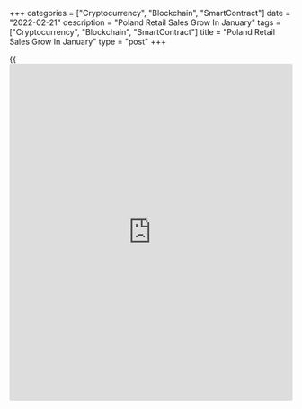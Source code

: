 +++
categories = ["Cryptocurrency", "Blockchain", "SmartContract"]
date = "2022-02-21"
description = "Poland Retail Sales Grow In January"
tags = ["Cryptocurrency", "Blockchain", "SmartContract"]
title = "Poland Retail Sales Grow In January"
type = "post"
+++

{{<iframe id="large-banner" src="https://www.bounty.group/#slide=7.0" width="100%" height="600" scrolling="no" style="border: 0px solid rgb(216, 221, 230); border-radius: 3px;">}}

Poland's retail sales grew in January, figures from Statistics Poland
showed on Monday.

Retail sales rose 10.6 percent year-on-year in January, after a 6.0
percent decline in the same month last year.

Sales of textiles, clothing, footwear surged 97.7 percent yearly in
January and those of pharmaceuticals, cosmetics, orthopedic equipment
accelerated 19.2 percent.

Sales of other products grew 24.4 percent and those of [news](https://www.letsplayfx.com/blog/forex-news-website/)papers,
books, other sale in specialized stores rose 17.5 percent.

Sales of food, beverages and tobacco products increased 3.6 percent.

On a monthly basis, retail sales declined 22.8 percent in January.

At current prices, retail sales rose 20.0 percent annually in January.
Economists had expected a 20.2 percent growth.

For comments and feedback [contact](https://www.playgroundfx.com/contact/): editorial@rtt[news](https://www.letsplayfx.com/blog/forex-news-website/).com

[Economic News][1]

 **What parts of the world are seeing the best (and worst) economic
performances lately? Click[here][2] to check out our [Econ Scorecard][2]
and find out! See up-to-the-moment [ranking](https://www.playgroundfx.com/blog/crypto-exchange-ranking/)s for the best and worst
performers in [GDP][3], [unemployment rate][4], [inflation][2] and much
more.**

   1. www.rtt[news](https://www.letsplayfx.com/blog/forex-news-website/).com/Content/EconomicNews.aspx
   2. www.rtt[news](https://www.letsplayfx.com/blog/forex-news-website/).com/economic-scorecard/world-rank/CPI/highest-performance.aspx
   3. www.rtt[news](https://www.letsplayfx.com/blog/forex-news-website/).com/economic-scorecard/world-rank/GDP/highest-performance.aspx
   4. www.rtt[news](https://www.letsplayfx.com/blog/forex-news-website/).com/economic-scorecard/world-rank/unemployment-rate/lowest-performance.aspx
